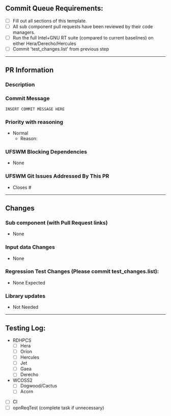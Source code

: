 <!-- INSTRUCTIONS: 
- Complete the 'Commit Queue Requirements' below
- Please be as descriptive as possible, this is really important.
- Please use github markup as much as possible (https://docs.github.com/en/get-started/writing-on-github)
- Please leave your PR in a draft state until all underlying work is completed.
-->
## Commit Queue Requirements:
<!--
- Please complete the items that follow this.
- Please "check off" completed items. Use [X] for a filled in checkbox or leave it [ ] for an empty checkbox
- Your PR will not be considered until all requirements are met.
- THIS IS YOUR RESPONSIBILITY
 -->
- [ ] Fill out all sections of this template.
- [ ] All sub component pull requests have been reviewed by their code managers.
- [ ] Run the full Intel+GNU RT suite (compared to current baselines) on either Hera/Derecho/Hercules
- [ ] Commit 'test_changes.list' from previous step
---
## PR Information
### Description
<!-- Provide a detailed description of what this PR does in the space provided below-->


### Commit Message
<!--
Please provide the following concise information:
- Description of all UFSWM changes: ~1 line
- Please list all issue titles addressed with github links at the end in parenthesis (using #<number>).
For example:
```
* Bring in FV3 and WW3 changes which solve the following subcomponent issues:
  * Update cpld_control_p8 physics scheme (NOAA-EMC/fv3atm#111)
  * Improve WW3 coupling with atmosphere (NOAA-EMC/WW3#11)
* Add new cpld_control_p8_wave regression test (#1111)
```
-->
```
INSERT COMMIT MESSAGE HERE
```

### Priority with reasoning
<!--
DEFAULT: * Normal
Options:
* Critical Bugfix (Please include reasoning)
* High (PR needed for a time-sensitive project (Please include reasoning))
* Normal (No reason needed, can leave blank)
-->
* Normal
  * Reason: 

### UFSWM Blocking Dependencies
<!-- If there are any UFSWM PR's that are needed to be completed before this one, please add links
to them here
For example:
* Blocked by #1234
-->
* None

### UFSWM Git Issues Addressed By This PR
<!-- Example: * Closes #2061 -->
* Closes #

---
## Changes
### Sub component (with Pull Request links)
<!-- Please add links to sub component PR's (only) here
Options:
AQM, CDEPS, CICE, CMEPS, CMakeModules, FV3, GOCART, HYCOM, MOM6, NOAHMP, WW3, stochastic_physics, None
DEFAULT: * None
Example:
* FV3: NOAA-EMC/fv3atm#734
* WW3: NOAA-EMC/WW3#321
-->
* None

### Input data Changes
<!--
DEFAULT: * None
Options:
* None.
* New input data.
* Updated input data.
-->
* None

### Regression Test Changes (Please commit test_changes.list):
<!-- 
DEFAULT: * None
Options:
* None Expected
* Changes Expected
-->
* None Expected

### Library updates
<!-- Library updates take time.
If this PR needs updates to libraries please make sure to accomplish the following tasks:
- Create separate issue in (https://github.com/JCSDA/spack-stack) asking for update to library. Include library name, library version.
- Add issue link from JCSDA/spack-stack following this item <!-- for example: "* JCSDA/spack-stack#1757"
DEFAULT: * Not Needed
Options:
* Needed
* Not Needed
-->
* Not Needed
  
---
<!-- STOP!!! THE FOLLOWING IS FOR CODE MANAGERS ONLY. PLEASE DO NOT FILL OUT -->
## Testing Log:
- RDHPCS
  - [ ] Hera
  - [ ] Orion
  - [ ] Hercules
  - [ ] Jet
  - [ ] Gaea
  - [ ] Derecho
- WCOSS2
  - [ ] Dogwood/Cactus
  - [ ] Acorn
- [ ] CI
- [ ] opnReqTest (complete task if unnecessary)